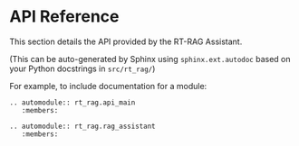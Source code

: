 # API Reference

This section details the API provided by the RT-RAG Assistant.

(This can be auto-generated by Sphinx using `sphinx.ext.autodoc` based on your Python docstrings in `src/rt_rag/`)

For example, to include documentation for a module:

```toctree
.. automodule:: rt_rag.api_main
   :members:

.. automodule:: rt_rag.rag_assistant
   :members:
```
